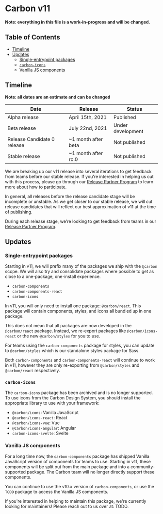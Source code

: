 # Carbon v11

**Note: everything in this file is a work-in-progress and will be changed.**

<!-- prettier-ignore-start -->
<!-- START doctoc generated TOC please keep comment here to allow auto update -->
<!-- DON'T EDIT THIS SECTION, INSTEAD RE-RUN doctoc TO UPDATE -->
## Table of Contents

- [Timeline](#timeline)
- [Updates](#updates)
  - [Single-entrypoint packages](#single-entrypoint-packages)
  - [`carbon-icons`](#carbon-icons)
  - [Vanilla JS components](#vanilla-js-components)

<!-- END doctoc generated TOC please keep comment here to allow auto update -->
<!-- prettier-ignore-end -->

## Timeline

**Note: all dates are an estimate and can be changed**

| Date                        | Release             | Status            |
| --------------------------- | ------------------- | ----------------- |
| Alpha release               | April 15th, 2021    | Published         |
| Beta release                | July 22nd, 2021     | Under development |
| Release Candidate 0 release | ~1 month after beta | Not published     |
| Stable release              | ~1 month after rc.0 | Not published     |

We are breaking up our v11 release into several iterations to get feedback from
teams before our stable release. If you're interested in helping us out with
this process, please go through our
[Release Partner Program](https://github.com/carbon-design-system/carbon/wiki/Release-Partner-Program)
to learn more about how to participate.

In general, all releases before the release candidate stage will be incomplete
or unstable. As we get closer to our stable release, we will cut release
candidates that will reflect our best approximation of v11 at the time of
publishing.

During each release stage, we're looking to get feedback from teams in our
[Release Partner Program](https://github.com/carbon-design-system/carbon/wiki/Release-Partner-Program).

## Updates

### Single-entrypoint packages

Starting in v11, we will prefix many of the packages we ship with the `@carbon`
scope. We will also try and consolidate packages where possible to get as close
to a one-package, one-install experience.

- `carbon-components`
- `carbon-components-react`
- `carbon-icons`

In v11, you will only need to install one package: `@carbon/react`. This package
will contain components, styles, and icons all bundled up in one package.

This does not mean that all packages are now developed in the `@carbon/react`
package. Instead, we re-export packages like `@carbon/icons-react` or the new
`@carbon/styles` for you to use.

For teams using the `carbon-components` package for styles, you can update to
`@carbon/styles` which is our standalone styles package for Sass.

Both `carbon-components` and `carbon-components-react` will continue to work in
v11, however they are only re-exporting from `@carbon/styles` and
`@carbon/react` respectively.

### `carbon-icons`

The `carbon-icons` package has been archived and is no longer supported. To use
icons from the Carbon Design System, you should install the appropriate library
to use with your framework:

- `@carbon/icons`: Vanilla JavaScript
- `@carbon/icons-react`: React
- `@carbon/icons-vue`: Vue
- `@carbon/icons-angular`: Angular
- `carbon-icons-svelte`: Svelte

### Vanilla JS components

For a long time now, the `carbon-components` package has shipped Vanilla
JavaScript version of components for teams to use. Starting in v11, these
components will be split out from the main package and into a
community-supported package. The Carbon team will no longer directly support
these components.

You can continue to use the v10.x version of `carbon-components`, or use the
`TODO` package to access the Vanilla JS components.

If you're interested in helping to maintain this package, we're currently
looking for maintainers! Please reach out to us over at: TODO.
